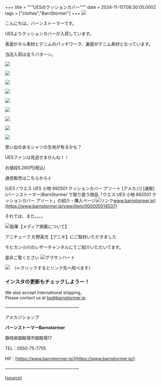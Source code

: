 +++
title = """UESのクッションカバー"""
date = 2024-11-15T08:30:05.000Z
tags = ["clothes","BarnStormer"]
+++
[![](https://stat.ameba.jp/user_images/20231023/16/barnstormer-go/b2/03/p/o0420015015354743273.png)](https://ameblo.jp/barnstormer-go/entry-12825670498.html)

こんにちは。バーンストーマーです。

UESよりクッションカバーが入荷しています。

表面がネル素材とデニムのパッチワーク、裏面がデニム素材となっています。

当店入荷は全５パターン。

[![](https://stat.ameba.jp/user_images/20241115/16/barnstormer-go/6f/46/j/o0466070015510302000.jpg)](https://stat.ameba.jp/user_images/20241115/16/barnstormer-go/6f/46/j/o0466070015510302000.jpg)

[![](https://stat.ameba.jp/user_images/20241115/16/barnstormer-go/16/e7/j/o0466070015510302032.jpg)](https://stat.ameba.jp/user_images/20241115/16/barnstormer-go/16/e7/j/o0466070015510302032.jpg)

[![](https://stat.ameba.jp/user_images/20241115/16/barnstormer-go/35/69/j/o0466070015510302070.jpg)](https://stat.ameba.jp/user_images/20241115/16/barnstormer-go/35/69/j/o0466070015510302070.jpg)

[![](https://stat.ameba.jp/user_images/20241115/17/barnstormer-go/c9/86/j/o0467070115510302797.jpg)](https://stat.ameba.jp/user_images/20241115/17/barnstormer-go/c9/86/j/o0467070115510302797.jpg)

[![](https://stat.ameba.jp/user_images/20241115/17/barnstormer-go/bd/79/j/o0467070115510302801.jpg)](https://stat.ameba.jp/user_images/20241115/17/barnstormer-go/bd/79/j/o0467070115510302801.jpg)

[![](https://stat.ameba.jp/user_images/20241115/17/barnstormer-go/b1/43/j/o0467070115510302805.jpg)](https://stat.ameba.jp/user_images/20241115/17/barnstormer-go/b1/43/j/o0467070115510302805.jpg)

[![](https://stat.ameba.jp/user_images/20241115/17/barnstormer-go/e7/f1/j/o0467070115510302807.jpg)](https://stat.ameba.jp/user_images/20241115/17/barnstormer-go/e7/f1/j/o0467070115510302807.jpg)

[![](https://stat.ameba.jp/user_images/20241115/17/barnstormer-go/98/12/j/o0467070115510302809.jpg)](https://stat.ameba.jp/user_images/20241115/17/barnstormer-go/98/12/j/o0467070115510302809.jpg)

[![](https://stat.ameba.jp/user_images/20241115/17/barnstormer-go/a8/a6/j/o0467070115510302811.jpg)](https://stat.ameba.jp/user_images/20241115/17/barnstormer-go/a8/a6/j/o0467070115510302811.jpg)

思い出のあるシャツの生地が有るかも？

UESファンは見逃せませんね！！

お値段5,280円(税込)

通信販売はこちらから↓

[UES / ウエス UES 小物 892501 クッションカバー アソート \[アメカジ\] \[通販\](バーンストーマー)BarnStormer で取り扱う商品「ウエス UES 小物 892501 クッションカバー アソート」の紹介・購入ページ![リンク](https://c.stat100.ameba.jp/ameblo/symbols/v3.20.0/svg/gray/editor_link.svg)www.barnstormer.jp](https://www.barnstormer.jp/view/item/000000014037)

それでは、また。。。。

![鉛筆](https://stat100.ameba.jp/blog/ucs/img/char/char3/519.png)【メディア掲載について】

アニチューブ 片野英児【アニキ】にご取材いただきました

モヒカン小川のレザーチャンネルにてご紹介いただいてます。

是非ご覧ください ![グラサンハート](https://stat100.ameba.jp/blog/ucs/img/char/char3/148.png)

[![](https://stat.ameba.jp/user_images/20230412/16/barnstormer-go/6a/23/p/o0108010815269242493.png)](https://www.instagram.com/barnstormer_daily/)　（←クリックするとリンク先へ飛べます）

### インスタの更新もチェックしようー！

We also accept international shipping,  
Please contact us at bs@barnstormer.jp

**\-------------------------------------**

アメカジショップ

**バーンストーマーBarnstormer**

静岡県御殿場市御殿場17

TEL：0550-75-7755

HP：[https://www.barnstormer.jp/](https://www.barnstormer.jp/)

**\-------------------------------------**

[[source]](https://ameblo.jp/barnstormer-go/entry-12875119349.html)
